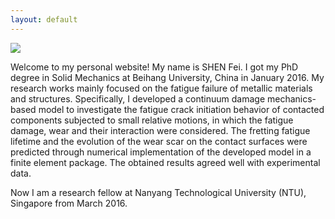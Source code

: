 ```yaml
---
layout: default
---
```


<div class="mainpage">

<div class="leftcolumn">
<div class="figure">
  <img src="{{ site.baseurl }}/img/me.jpg"> <br />  
</div>
</div>

<div class="rightcolumn">

<p>Welcome to my personal website! My name is SHEN Fei. I got my PhD degree in Solid Mechanics at Beihang University, China in January 2016. My research works mainly focused on the fatigue failure of metallic materials and structures. Specifically, I developed a continuum damage mechanics-based model to investigate the fatigue crack initiation behavior of contacted components subjected to small relative motions, in which the fatigue damage, wear and their interaction were considered. The fretting fatigue lifetime and the evolution of the wear scar on the contact surfaces were predicted through numerical implementation of the developed model in a finite element package. The obtained results agreed well with experimental data.</p>    

<p>Now I am a research fellow at Nanyang Technological University (NTU), Singapore from March 2016.</p>

</div>
</div>